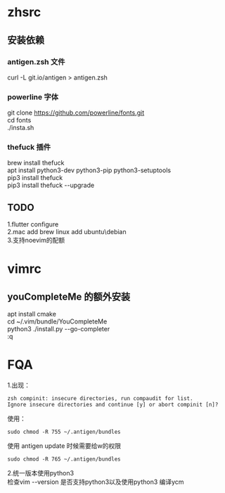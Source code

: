 # zhsrc
## 安装依赖
### antigen.zsh 文件
curl -L git.io/antigen > antigen.zsh
### powerline 字体
git clone https://github.com/powerline/fonts.git   
cd fonts   
./insta.sh   
### thefuck 插件
brew install thefuck   
apt install python3-dev python3-pip python3-setuptools   
pip3 install thefuck   
pip3 install thefuck --upgrade

## TODO
1.flutter configure   
2.mac add brew linux add ubuntu\debian   
3.支持noevim的配额   

# vimrc
## youCompleteMe 的额外安装
apt install cmake   
cd ~/.vim/bundle/YouCompleteMe   
python3 ./install.py --go-completer   
:q

# FQA
1.出现：   
```
zsh compinit: insecure directories, run compaudit for list.
Ignore insecure directories and continue [y] or abort compinit [n]? 
```
使用：   
```
sudo chmod -R 755 ~/.antigen/bundles
```
使用 antigen update 时候需要给w的权限
```
sudo chmod -R 765 ~/.antigen/bundles
```   
2.统一版本使用python3   
检查vim --version 是否支持python3以及使用python3 编译ycm   

